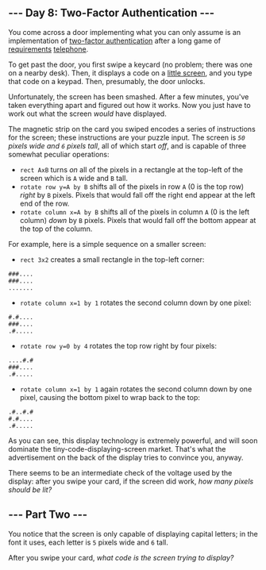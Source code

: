 --- Day 8: Two-Factor Authentication ---
----------------------------------------

You come across a door implementing what you can only assume is an implementation of [two-factor authentication](https://en.wikipedia.org/wiki/Multi-factor_authentication) after a long game of [requirements](https://en.wikipedia.org/wiki/Requirement) [telephone](https://en.wikipedia.org/wiki/Chinese_whispers).


To get past the door, you first swipe a keycard (no problem; there was one on a nearby desk). Then, it displays a code on a [little screen](https://www.google.com/search?q=tiny+lcd&tbm=isch), and you type that code on a keypad. Then, presumably, the door unlocks.


Unfortunately, the screen has been smashed. After a few minutes, you've taken everything apart and figured out how it works. Now you just have to work out what the screen *would* have displayed.


The magnetic strip on the card you swiped encodes a series of instructions for the screen; these instructions are your puzzle input. The screen is *`50` pixels wide and `6` pixels tall*, all of which start *off*, and is capable of three somewhat peculiar operations:


* `rect AxB` turns *on* all of the pixels in a rectangle at the top-left of the screen which is `A` wide and `B` tall.
* `rotate row y=A by B` shifts all of the pixels in row `A` (0 is the top row) *right* by `B` pixels. Pixels that would fall off the right end appear at the left end of the row.
* `rotate column x=A by B` shifts all of the pixels in column `A` (0 is the left column) *down* by `B` pixels. Pixels that would fall off the bottom appear at the top of the column.


For example, here is a simple sequence on a smaller screen:


* `rect 3x2` creates a small rectangle in the top-left corner:


```
###....
###....
.......
```
* `rotate column x=1 by 1` rotates the second column down by one pixel:


```
#.#....
###....
.#.....
```
* `rotate row y=0 by 4` rotates the top row right by four pixels:


```
....#.#
###....
.#.....
```
* `rotate column x=1 by 1` again rotates the second column down by one pixel, causing the bottom pixel to wrap back to the top:


```
.#..#.#
#.#....
.#.....
```


As you can see, this display technology is extremely powerful, and will soon dominate the tiny-code-displaying-screen market. That's what the advertisement on the back of the display tries to convince you, anyway.


There seems to be an intermediate check of the voltage used by the display: after you swipe your card, if the screen did work, *how many pixels should be lit?*


--- Part Two ---
----------------

You notice that the screen is only capable of displaying capital letters; in the font it uses, each letter is `5` pixels wide and `6` tall.


After you swipe your card, *what code is the screen trying to display?*


